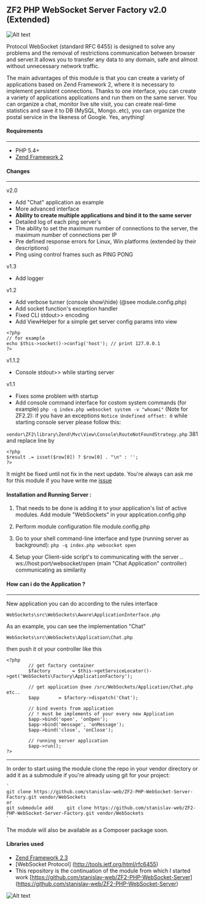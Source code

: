 ZF2 PHP WebSocket Server Factory v2.0 (Extended)
------
![Alt text](https://encrypted-tbn2.gstatic.com/images?q=tbn:ANd9GcRpi209uZxeUrXP6cFLxuFbsTQkm9V0anTgp7Y-ltpEG6sw-txlvg "WebSockets")

Protocol WebSocket (standard RFC 6455) is designed to solve any problems and the removal of restrictions communication between browser and server.It allows you to transfer any data to any domain, safe and almost without unnecessary network traffic.

The main advantages of this module is that you can create a variety of applications based on Zend Framework 2, 
where it is necessary to implement persistent connections. 
Thanks to one interface, you can create a variety of applications applications and run them on the same server. 
You can organize a chat, monitor live site visit, you can create real-time statistics and save it to DB (MySQL, Mongo..etc), you can organize the postal service in the likeness of Google. Yes, anything!

#### Requirements
------------
* PHP 5.4+
* [Zend Framework 2](https://github.com/zendframework/zf2)

#### Changes
------------
v2.0
- Add "Chat" application as example
- More advanced interface
- **Ability to create multiple applications and bind it to the same server**
- Detailed log of each ping server's
- The ability to set the maximum number of connections to the server, the maximum number of connections per IP
- Pre defined response errors for Linux, Win platforms (extended by their descriptions)
- Ping using control frames such as PING PONG

v1.3
- Add logger

v1.2
- Add verbose turner (console show\hide) (@see module.config.php)
- Add socket function's exception handler
- Fixed CLI stdout>> encoding
- Add ViewHelper for a simple get server config params into view
```
<?php
// for example
echo $this->socket()->config('host'); // print 127.0.0.1
?>
```
v1.1.2
- Console stdout>> while starting server

v1.1
- Fixes some problem with startup
- Add console command interface for costom system commands (for example)
`
php -q index.php websocket system -v "whoami"
`
(Note for ZF2.2): if you have an exceptions `Notice Undefined offset: 0` while starting console server please follow this:

`vendor\ZF2\library\Zend\Mvc\View\Console\RouteNotFoundStrategy.php` 381 and replace line by 
```
<?php
$result .= isset($row[0]) ? $row[0] . "\n" : '';
?>
```
It might be fixed until not fix in the next update.
You're always can ask me for this module if you have write me [issue](https://github.com/stanislav-web/ZF2-PHP-WebSocket-Server-Factory/issues/1)

#### Installation and Running Server :

1. That needs to be done is adding it to your application's list of active modules. Add module "WebSockets" in your application.config.php

2. Perform module configuration file module.config.php

3. Go to your shell command-line interface and type (running server as background): `php -q index.php websocket open`

4. Setup your Client-side script's to communicating with the server .. ws://host:port/websocket/open (main "Chat Application" controller) communicating as similarity

#### How can i do the Application ?
------------
New application you can do according to the rules interface 
```
WebSockets\src\WebSockets\Aware\ApplicationInterface.php
``` 
As an example, you can see the implementation "Chat" 
```
WebSockets\src\WebSockets\Application\Chat.php
```
then push it ot your controller like this
```
<?php
	    // get factory container
	    $factory        = $this->getServiceLocator()->get('WebSockets\Factory\ApplicationFactory');

	    // get application @see /src/WebSockets/Application/Chat.php etc..
	    $app       = $factory->dispatch('Chat'); 
	    
	    // bind events from application 
	    // ! must be implements of your every new Application
	    $app->bind('open', 'onOpen');
	    $app->bind('message', 'onMessage');
	    $app->bind('close', 'onClose');

	    // running server application
	    $app->run();
?>
```
------------
In order to start using the module clone the repo in your vendor directory or add it as a submodule if you're already using git for your project:

    `
    git clone https://github.com/stanislav-web/ZF2-PHP-WebSocket-Server-Factory.git vendor/WebSockets
    or
    git submodule add     git clone https://github.com/stanislav-web/ZF2-PHP-WebSocket-Server-Factory.git vendor/WebSockets
    `
    
The module will also be available as a Composer package soon.

#### Libraries used

- [Zend Framework 2.3](https://github.com/zendframework/zf2)
- [WebSocket Protocol] (http://tools.ietf.org/html/rfc6455)
- This repository is the continuation of the module from which I started work [https://github.com/stanislav-web/ZF2-PHP-WebSocket-Server] (https://github.com/stanislav-web/ZF2-PHP-WebSocket-Server)

![Alt text](http://cdn.joxi.ru/uploads/prod/2014/06/26/68b/111/577c8d0197b1ddc6bd7db7dde5d07efb005ae24b.jpg "WebSockets")


